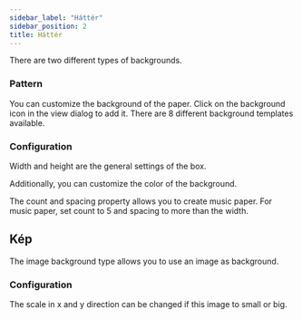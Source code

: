 ```yaml
---
sidebar_label: "Háttér"
sidebar_position: 2
title: Háttér
---
```


There are two different types of backgrounds.

### Pattern

You can customize the background of the paper. Click on the background icon in the view dialog to add it. There are 8 different background templates available.

### Configuration

Width and height are the general settings of the box.

Additionally, you can customize the color of the background.

The count and spacing property allows you to create music paper. For music paper, set count to 5 and spacing to more than the width.

## Kép

The image background type allows you to use an image as background.

### Configuration

The scale in x and y direction can be changed if this image to small or big.
